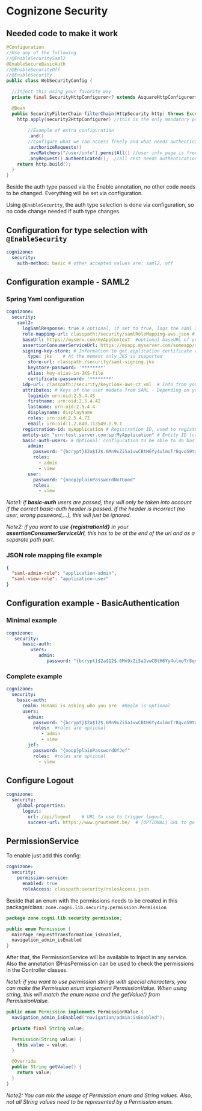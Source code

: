 # Cognizone Security

## Needed code to make it work
```java
@Configuration
//Use any of the following
//@EnableSecuritySaml2
@EnableSecureBasicAuth
//@EnableSecurityOff
//@EnableSecurity
public class WebSecurityConfig {

  //Inject this using your favorite way
  private final SecurityHttpConfigurer<? extends AsquareHttpConfigurer> security2HttpConfigurer;

  @Bean
  public SecurityFilterChain filterChain(HttpSecurity http) throws Exception {
    http.apply(security2HttpConfigurer) //this is the only mandatory part
        
        //Example of extra configuration
        .and()
        //configure what we can access freely and what needs authentication
        .authorizeRequests()
        .mvcMatchers("/user/info").permitAll() //user info page is free
        .anyRequest().authenticated();  //all rest needs authentication
    return http.build();
  }
}
```
Beside the auth type passed via the Enable annotation, no other code needs to be changed. Everything will be set via configuration.

Using `@EnableSecurity`, the auth type selection is done via configuration, so no code change needed if auth type changes.

## Configuration for type selection with `@EnableSecurity`
```yaml
cognizone:
  security:
    auth-method: basic # other accepted values are: saml2, off
```

## Configuration example - SAML2

### Spring Yaml configuration
```yaml
cognizone:
  security:
    saml2:
      logSamlResponse: true # optional, if set to true, logs the saml XML response
      role-mapping-url: classpath:/security/samlRoleMapping-aws.json # Mapping between role defined in SAML server and your application
      baseUrl: https://myserv.com/myAppContext  #optional baseURL of you application (useful in case the infra has some intermediate proxies and spring cannot correctly find the real external URL) 
      assertionConsumerServiceUrl: https://myapp.myserver.com/someapp/saml/SSO   # optional: for example in case you want to reuse the configuration from another saml implementation  
      signing-key-store: # Information to get application certificate registered in SAML server 
        type: jks    # At the moment only JKS is supported
        store-url: classpath:/security/saml-signing.jks
        keystore-password: '********'
        alias: key-alias-in-JKS-file
        certificate-password: '********'
      idp-url: classpath:/security/keycloak-aws-cz.xml  # Info from your SAML server 
      attributes: # Keys of the user medata from SAML - Depending on you SAML server configuration 
        loginid: urn:oid:2.5.4.45
        firstname: urn:oid:2.5.4.42
        lastname: urn:oid:2.5.4.4
        displayname: displayName
        roles: urn:oid:2.5.4.72
        email: urn:oid:1.2.840.113549.1.9.1
      registration-id: myApplication # Registration ID, used to register the application in SAML 
      entity-id: "urn:test.server.com:sp:MyApplication" # Entity ID (can be templated), optional and defaults to "{baseUrl}/saml2/service-provider-metadata/{registrationId}"
      basic-auth-users: # Optional: configuration to be able to do basic-auth call's (for example for API calls)
        admin:
          password: "{bcrypt}$2a$12$.6Mn9xZi5a1vwCBtH6Yy4ulmoTr8qvoS9tgZTk/UXy/OOwa4r14cG"
          roles:
            - admin
            - view
        user:
          password: "{noop}plainPasswordNotGood"
          roles:
            - view
```
_Note1: if **basic-auth** users are passed, they will only be taken into account if the correct basic-auth header is passed.
If the header is incorrect (no user, wrong password,...), this will just be ignored._

_Note2: if you want to use **{registrationId}** in your **assertionConsumerServiceUrl**, 
this has to be at the end of the url and as a separate path part._
### JSON role mapping file example
```json
{
  "saml-admin-role": "application-admin",
  "saml-view-role": "application-user"
}
```

## Configuration example - BasicAuthentication

### Minimal example
```yaml
cognizone:
   security:
      basic-auth:
         users:
            admin:
               password: "{bcrypt}$2a$12$.6Mn9xZi5a1vwCBtH6Yy4ulmoTr8qvoS9tgZTk/UXy/OOwa4r14cG"
```
### Complete example
```yaml
cognizone:
  security:
    basic-auth:
      realm: Hanami is asking who you are  #Realm is optional
      users:
        admin:
          password: "{bcrypt}$2a$12$.6Mn9xZi5a1vwCBtH6Yy4ulmoTr8qvoS9tgZTk/UXy/OOwa4r14cG"
          roles:  #roles are optional
             - admin
             - view
        jef:
          password: "{noop}plainPasswordOfJef"
          roles:  #roles are optional
            - view
```
## Configure Logout
```yaml
cognizone:
  security:
    global-properties:
      logout:
        url: /api/logout    # URL to use to trigger logout, 
        success-url: https://www.gruutemet.be/  # [OPTIONAL] URL to go to after successful logout (logout URL has to be set)
```
## PermissionService
To enable just add this config:
````yaml
cognizone:
  security:
    permission-service:
      enabled: true
      roleAccess: classpath:security/rolesAccess.json
````
Beside that an enum with the permissions needs to be created in this package/class: `zone.cogni.lib.security.permission.Permission`
```java
package zone.cogni.lib.security.permission;

public enum Permission {
  mainPage_requestTransformation_isEnabled,
  navigation_admin_isEnabled
}
```
After that, the PermissionService will be available to Inject in any service. 
Also the annotation @HasPermission can be used to check the permissions in the Controller classes.

_Note1: if you want to use permission strings with special characters, you can make the Permission enum implement PermissionValue.
When using string, this will match the enum name and the getValue() from PermissionValue._
```java
public enum Permission implements PermissionValue {
  navigation_admin_isEnabled("navigation/admin:isEnabled");

  private final String value;

  Permission(String value) {
    this.value = value;
  }

  @Override
  public String getValue() {
    return value;
  }
}
```
_Note2: You can mix the usage of Permission enum and String values. 
Also, not all String values need to be represented by a Permission enum._ 
